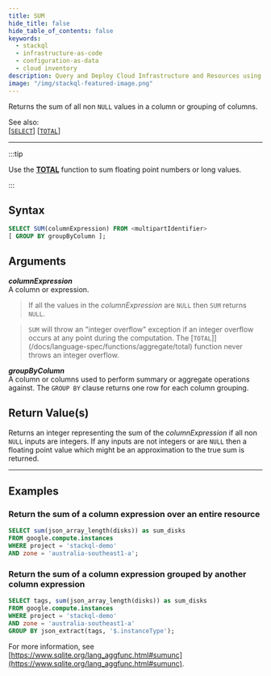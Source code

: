 ```yaml
---
title: SUM
hide_title: false
hide_table_of_contents: false
keywords:
  - stackql
  - infrastructure-as-code
  - configuration-as-data
  - cloud inventory
description: Query and Deploy Cloud Infrastructure and Resources using SQL
image: "/img/stackql-featured-image.png"
---
```

Returns the sum of all non `NULL` values in a column or grouping of columns.  

See also:  
[[` SELECT `]](/docs/language-spec/select) [[` TOTAL `]](/docs/language-spec/functions/aggregate/total)

* * * 

:::tip

Use the [**TOTAL**](/docs/language-spec/functions/aggregate/total) function to sum floating point numbers or long values.

:::

## Syntax

```sql
SELECT SUM(columnExpression) FROM <multipartIdentifier>
[ GROUP BY groupByColumn ];
```

## Arguments

__*columnExpression*__  
A column or expression.

> If all the values in the *columnExpression* are `NULL` then `SUM` returns `NULL`.  

> `SUM` will throw an "integer overflow" exception if an integer overflow occurs at any point during the computation.  The [`TOTAL`]](/docs/language-spec/functions/aggregate/total) function never throws an integer overflow.  

__*groupByColumn*__  
A column or columns used to perform summary or aggregate operations against.  The `GROUP BY` clause returns one row for each column grouping.

## Return Value(s)

Returns an integer representing the sum of the *columnExpression* if all non `NULL` inputs are integers. If any inputs are not integers or are `NULL` then a floating point value which might be an approximation to the true sum is returned.

* * *

## Examples

### Return the sum of a column expression over an entire resource

```sql
SELECT sum(json_array_length(disks)) as sum_disks
FROM google.compute.instances 
WHERE project = 'stackql-demo' 
AND zone = 'australia-southeast1-a';
```

### Return the sum of a column expression grouped by another column expression

```sql
SELECT tags, sum(json_array_length(disks)) as sum_disks
FROM google.compute.instances 
WHERE project = 'stackql-demo' 
AND zone = 'australia-southeast1-a'
GROUP BY json_extract(tags, '$.instanceType');
```

For more information, see [https://www.sqlite.org/lang_aggfunc.html#sumunc](https://www.sqlite.org/lang_aggfunc.html#sumunc).